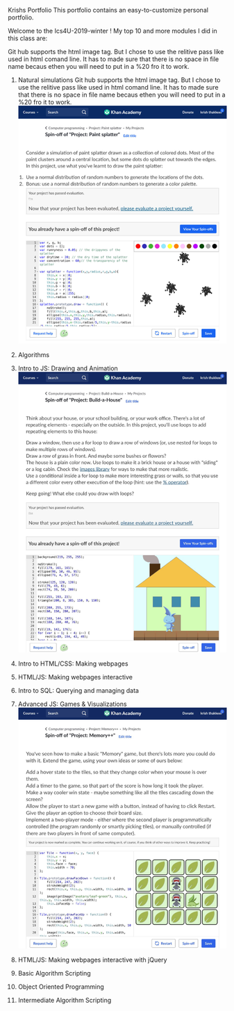 Krishs Portfolio
This portfolio contains an easy-to-customize personal portfolio.


Welcome to the Ics4U-2019-winter ! My top 10 and more modules I did in this class are:

Git hub supports the html image tag. But I chose to use the relitive pass like used in html comand line. It has to made sure that there is no space in file name becaus ethen you will need to put in a %20 fro it to work. 

1. Natural simulations
Git hub supports the html image tag. But I chose to use the relitive pass like used in html comand line. It has to made sure that there is no space in file name becaus ethen you will need to put in a %20 fro it to work. 
![](unnamed.jpg)
2. Algorithms

3. Intro to JS: Drawing and Animation
![](Jsdrawingandanimation.jpg)
4. Intro to HTML/CSS: Making webpages

5. HTML/JS: Making webpages interactive

6. Intro to SQL: Querying and managing data

7. Advanced JS: Games & Visualizations
![](gamesndvis.jpg)
8. HTML/JS: Making webpages interactive with jQuery

9. Basic Algorithm Scripting

10. Object Oriented Programming

11. Intermediate Algorithm Scripting

